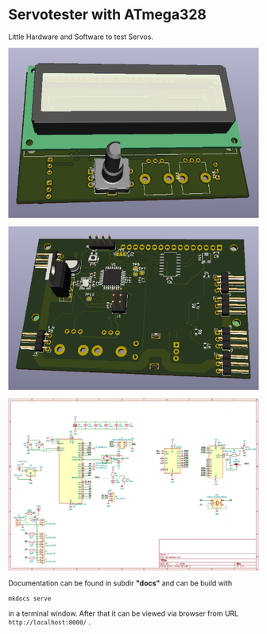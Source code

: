 # Servotester with ATmega328

Little Hardware and Software to test Servos.

![ServotesterFront](docs/img/ServotesterFront.png)

![ServotesterFront](docs/img/ServotesterBack.png)

![ServotesterFront](docs/img/ServotesterSheet.png)


Documentation can be found in subdir **"docs"** and can be build with

```sh
mkdocs serve
```

in a terminal window. After that it can be viewed via browser from URL `http://localhost:8000/` .